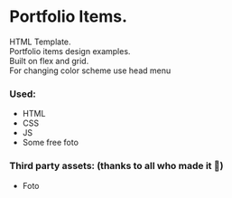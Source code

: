 # Portfolio Items. 
HTML Template.\
Portfolio items design examples.\
Built on flex and grid.\
For changing color scheme use head menu
### Used:
 - HTML
 - CSS
 - JS
 - Some free foto
### Third party assets: (thanks to all who made it :pray:)
 - Foto

